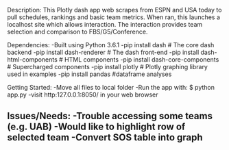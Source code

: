 Description:
This Plotly dash app web scrapes from ESPN and USA today to pull schedules, rankings and basic team metrics. 
When ran, this launches a localhost site which allows interaction. The interaction provides team selection and comparison 
to FBS/G5/Conference.

Dependencies:
-Built using Python 3.6.1
-pip install dash  # The core dash backend
-pip install dash-renderer  # The dash front-end
-pip install dash-html-components  # HTML components
-pip install dash-core-components  # Supercharged components
-pip install plotly  # Plotly graphing library used in examples
-pip install pandas #dataframe analyses

Getting Started:
-Move all files to local folder
-Run the app with: $ python app.py
-visit http:127.0.0.1:8050/ in your web browser

Issues/Needs:
-Trouble accessing some teams (e.g. UAB)
-Would like to highlight row of selected team
-Convert SOS table into graph
-

